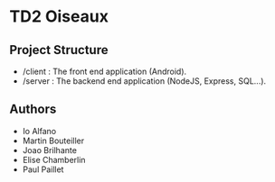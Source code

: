 # TD2 Oiseaux
## Project Structure
- /client : The front end application (Android).
- /server : The backend end application (NodeJS, Express, SQL...).

## Authors
- Io Alfano
- Martin Bouteiller
- Joao Brilhante
- Elise Chamberlin
- Paul Paillet
